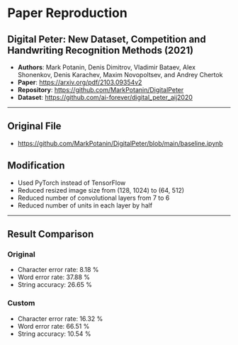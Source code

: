 # Paper Reproduction
## Digital Peter: New Dataset, Competition and Handwriting Recognition Methods (2021)
- **Authors**: Mark Potanin, Denis Dimitrov, Vladimir Bataev, Alex Shonenkov, Denis Karachev, Maxim Novopoltsev, and Andrey Chertok
- **Paper**: https://arxiv.org/pdf/2103.09354v2
- **Repository**: https://github.com/MarkPotanin/DigitalPeter
- **Dataset**: https://github.com/ai-forever/digital_peter_aij2020
---
## Original File
- https://github.com/MarkPotanin/DigitalPeter/blob/main/baseline.ipynb

## Modification
- Used PyTorch instead of TensorFlow
- Reduced resized image size from (128, 1024) to (64, 512)
- Reduced number of convolutional layers from 7 to 6
- Reduced number of units in each layer by half
---
## Result Comparison
### Original
- Character error rate: 8.18 %
- Word error rate: 37.88 %
- String accuracy: 26.65 %
### Custom
- Character error rate: 16.32 %
- Word error rate: 66.51 %
- String accuracy: 10.54 %
